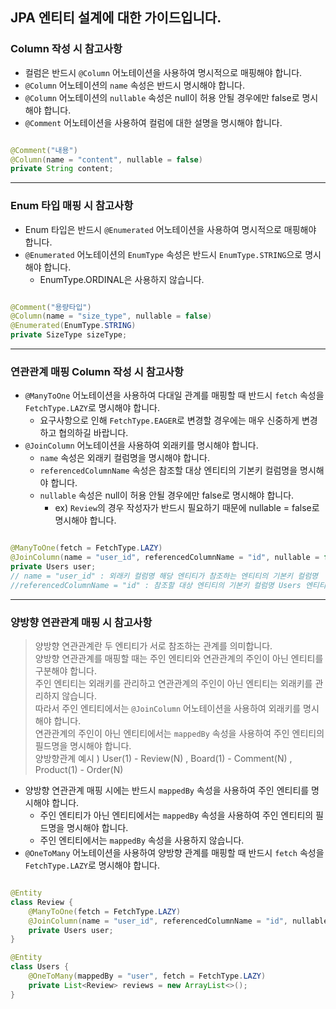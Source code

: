 ## JPA 엔티티 설계에 대한 가이드입니다.

### Column 작성 시 참고사항

- 컬럼은 반드시 `@Column` 어노테이션을 사용하여 명시적으로 매핑해야 합니다.
- `@Column` 어노테이션의 `name` 속성은 반드시 명시해야 합니다.
- `@Column` 어노테이션의 `nullable` 속성은 null이 허용 안될 경우에만 false로 명시해야 합니다.
- `@Comment` 어노테이션을 사용하여 컬럼에 대한 설명을 명시해야 합니다.

```java

@Comment("내용")
@Column(name = "content", nullable = false)
private String content;

```

----

### Enum 타입 매핑 시 참고사항

- Enum 타입은 반드시 `@Enumerated` 어노테이션을 사용하여 명시적으로 매핑해야 합니다.
- `@Enumerated` 어노테이션의 `EnumType` 속성은 반드시 `EnumType.STRING`으로 명시해야 합니다.
    - EnumType.ORDINAL은 사용하지 않습니다.

```java

@Comment("용량타입")
@Column(name = "size_type", nullable = false)
@Enumerated(EnumType.STRING)
private SizeType sizeType;

```

----

### 연관관계 매핑 Column 작성 시 참고사항

- `@ManyToOne` 어노테이션을 사용하여 다대일 관계를 매핑할 때 반드시 `fetch` 속성을 `FetchType.LAZY`로 명시해야 합니다.
    - 요구사항으로 인해 `FetchType.EAGER`로 변경할 경우에는 매우 신중하게 변경하고 협의하길 바랍니다.
- `@JoinColumn` 어노테이션을 사용하여 외래키를 명시해야 합니다.
    - `name` 속성은 외래키 컬럼명을 명시해야 합니다.
    - `referencedColumnName` 속성은 참조할 대상 엔티티의 기본키 컬럼명을 명시해야 합니다.
    - `nullable` 속성은 null이 허용 안될 경우에만 false로 명시해야 합니다.
        - ex) `Review`의 경우 작성자가 반드시 필요하기 때문에 nullable = false로 명시해야 합니다.

```java

@ManyToOne(fetch = FetchType.LAZY)
@JoinColumn(name = "user_id", referencedColumnName = "id", nullable = false)
private Users user;
// name = "user_id" : 외래키 컬럼명 해당 엔티티가 참조하는 엔티티의 기본키 컬럼명
//referencedColumnName = "id" : 참조할 대상 엔티티의 기본키 컬럼명 Users 엔티티의 기본키 컬럼명
```

------

### 양방향 연관관계 매핑 시 참고사항

> 양방향 연관관계란 두 엔티티가 서로 참조하는 관계를 의미합니다.<br>
> 양방향 연관관계를 매핑할 때는 주인 엔티티와 연관관계의 주인이 아닌 엔티티를 구분해야 합니다.<br>
> 주인 엔티티는 외래키를 관리하고 연관관계의 주인이 아닌 엔티티는 외래키를 관리하지 않습니다.<br>
> 따라서 주인 엔티티에서는 `@JoinColumn` 어노테이션을 사용하여 외래키를 명시해야 합니다.<br>
> 연관관계의 주인이 아닌 엔티티에서는 `mappedBy` 속성을 사용하여 주인 엔티티의 필드명을 명시해야 합니다.<br>
> 양방향관계 예시 ) User(1) - Review(N) , Board(1) - Comment(N) , Product(1) - Order(N)

- 양방향 연관관계 매핑 시에는 반드시 `mappedBy` 속성을 사용하여 주인 엔티티를 명시해야 합니다.
    - 주인 엔티티가 아닌 엔티티에서는 `mappedBy` 속성을 사용하여 주인 엔티티의 필드명을 명시해야 합니다.
    - 주인 엔티티에서는 `mappedBy` 속성을 사용하지 않습니다.
- `@OneToMany` 어노테이션을 사용하여 양방향 관계를 매핑할 때 반드시 `fetch` 속성을 `FetchType.LAZY`로 명시해야 합니다.

```java

@Entity
class Review {
    @ManyToOne(fetch = FetchType.LAZY)
    @JoinColumn(name = "user_id", referencedColumnName = "id", nullable = false)
    private Users user;
}

@Entity
class Users {
    @OneToMany(mappedBy = "user", fetch = FetchType.LAZY)
    private List<Review> reviews = new ArrayList<>();
}
```



